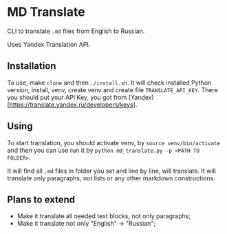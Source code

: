 # MD Translate

CLI to translate `.md` files from English to Russian.

Uses Yandex Translation API.

## Installation

To use, make `clone` and then `./install.sh`. It will check installed Python version, install, venv, create venv and create file `TRANSLATE_API_KEY`. There you should put your API Key, you got from (Yandex)[https://translate.yandex.ru/developers/keys].

## Using

To start translation, you should activate venv, by `source venv/bin/activate` and then you can use run it by `python md_translate.py -p <PATH TO FOLDER>`.

It will find all `.md` files in folder you set and line by line, will translate. It will translate only paragraphs, not lists or any other markdown constructions.

## Plans to extend

* Make it translate all needed text blocks, not only paragraphs;
* Make it translate not only "English" -> "Russian";